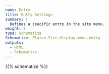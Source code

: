 ```yaml
---
name: Entry
title: Entry Settings
summary: |
  Defines a specific entry in the site menu.
weight: 2
type: schematize
Schematize: Platen.Site.display.menu.entry
outputs:
  - HTML
  - Schematize
---
```


{{% schematize %}}
